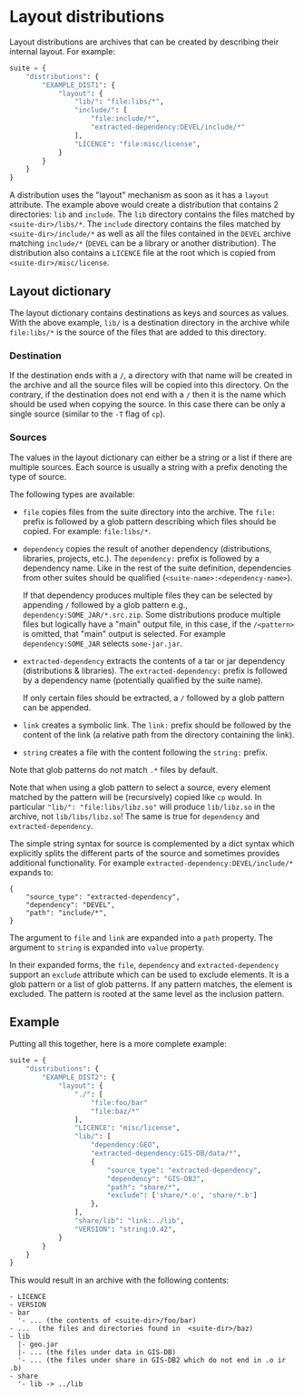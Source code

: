 # Layout distributions

Layout distributions are archives that can be created by describing their internal layout.
For example:
```python
suite = {
    "distributions": {
        "EXAMPLE_DIST1": {
            "layout": {
                "lib/": "file:libs/*",
                "include/": [
                    "file:include/*",
                    "extracted-dependency:DEVEL/include/*"
                ],
                "LICENCE": "file:misc/license",
            }
        }
    }
}
```

A distribution uses the "layout" mechanism as soon as it has a `layout` attribute.
The example above would create a distribution that contains 2 directories: `lib` and `include`.
The `lib` directory contains the files matched by `<suite-dir>/libs/*`.
The `include` directory contains the files matched by `<suite-dir>/include/*` as well as all the files contained in the
`DEVEL` archive matching `include/*` (`DEVEL` can be a library or another distribution).
The distribution also contains a `LICENCE` file at the root which is copied from `<suite-dir>/misc/license`.

## Layout dictionary
The layout dictionary contains destinations as keys and sources as values.
With the above example, `lib/` is a destination directory in the archive while `file:libs/*` is the source of the files
that are added to this directory.

### Destination
If the destination ends with a `/`, a directory with that name will be created in the archive and all the source files
will be copied into this directory.
On the contrary, if the destination does not end with a `/` then it is the name which should be used when copying the source.
In this case there can be only a single source (similar to the `-T` flag of `cp`).

### Sources
The values in the layout dictionary can either be a string or a list if there are multiple sources.
Each source is usually a string with a prefix denoting the type of source.

The following types are available:
* `file` copies files from the suite directory into the archive.
  The `file:` prefix is followed by a glob pattern describing which files should be copied. For example: `file:libs/*`.
* `dependency` copies the result of another dependency (distributions, libraries, projects, etc.).
  The `dependency:` prefix is followed by a dependency name.
  Like in the rest of the suite definition, dependencies from other suites should be qualified (`<suite-name>:<dependency-name>`).

  If that dependency produces multiple files they can be selected by appending `/` followed by a glob pattern
  e.g., `dependency:SOME_JAR/*.src.zip`.
  Some distributions produce multiple files but logically have a "main" output file,
  in this case, if the `/<pattern>` is omitted, that "main" output is selected.
  For example `dependency:SOME_JAR` selects `some-jar.jar`.
* `extracted-dependency` extracts the contents of a tar or jar dependency (distributions & libraries).
  The `extracted-dependency:` prefix is followed by a dependency name (potentially qualified by the suite name).

  If only certain files should be extracted, a `/` followed by a glob pattern can be appended.
* `link` creates a symbolic link.
  The `link:` prefix should be followed by the content of the link (a relative path from the directory containing the link).
* `string` creates a file with the content following the `string:` prefix.

Note that glob patterns do not match `.*` files by default.

Note that when using a glob pattern to select a source, every element matched by the pattern will be (recursively) copied like `cp` would.
In particular `"lib/": "file:libs/libz.so"` will produce `lib/libz.so` in the archive, not `lib/libs/libz.so`!
The same is true for `dependency` and `extracted-dependency`.

The simple string syntax for source is complemented by a dict syntax which explicitly splits the different parts of the source
and sometimes provides additional functionality. For example `extracted-dependency:DEVEL/include/*` expands to:
```
{
    "source_type": "extracted-dependency",
    "dependency": "DEVEL",
    "path": "include/*",
}
```
The argument to `file` and `link` are expanded into a `path` property.
The argument to `string` is expanded into `value` property.

In their expanded forms, the `file`, `dependency` and `extracted-dependency` support an `exclude` attribute which can be used to exclude elements.
It is a glob pattern or a list of glob patterns.
If any pattern matches, the element is excluded.
The pattern is rooted at the same level as the inclusion pattern.

## Example
Putting all this together, here is a more complete example: 
```python
suite = {
    "distributions": {
        "EXAMPLE_DIST2": {
            "layout": {
                "./": [
                    "file:foo/bar"
                    "file:baz/*"
                ],
                "LICENCE": "misc/license",
                "lib/": [
                    "dependency:GEO",
                    "extracted-dependency:GIS-DB/data/*",
                    {
                        "source_type": "extracted-dependency",
                        "dependency": "GIS-DB2",
                        "path": "share/*",
                        "exclude": ['share/*.o', 'share/*.b']
                    },
                ],
                "share/lib": "link:../lib",
                "VERSION": "string:0.42",
            }
        }
    }
}
```

This would result in an archive with the following contents:
```
- LICENCE
- VERSION
- bar
  '- ... (the contents of <suite-dir>/foo/bar)
- ...  (the files and directories found in  <suite-dir>/baz)
- lib
  |- geo.jar
  |- ... (the files under data in GIS-DB)
  '- ... (the files under share in GIS-DB2 which do not end in .o ir .b)
- share
  '- lib -> ../lib
```